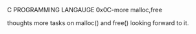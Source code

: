 C PROGRAMMING LANGAUGE
0x0C-more malloc,free

thoughts
more tasks on malloc() and free()
looking forward to it.
